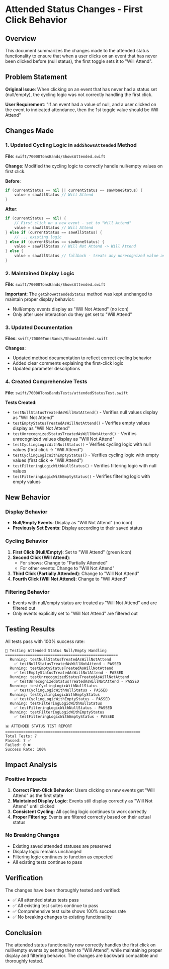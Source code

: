 # Attended Status Changes - First Click Behavior

## Overview

This document summarizes the changes made to the attended status functionality to ensure that when a user clicks on an event that has never been clicked before (null status), the first toggle sets it to "Will Attend".

## Problem Statement

**Original Issue**: When clicking on an event that has never had a status set (null/empty), the cycling logic was not correctly handling the first click.

**User Requirement**: "If an event had a value of null, and a user clicked on the event to indicated attendance, then the 1st toggle value should be Will Attend"

## Changes Made

### 1. Updated Cycling Logic in `addShowsAttended` Method

**File**: `swift/70000TonsBands/ShowsAttended.swift`

**Change**: Modified the cycling logic to correctly handle null/empty values on first click.

**Before**:
```swift
if (currentStatus == nil || currentStatus == sawNoneStatus) {
    value = sawAllStatus // Will Attend
}
```

**After**:
```swift
if (currentStatus == nil) {
    // First click on a new event - set to "Will Attend"
    value = sawAllStatus // Will Attend
} else if (currentStatus == sawAllStatus) {
    // ... existing logic
} else if (currentStatus == sawNoneStatus) {
    value = sawAllStatus // Will Not Attend -> Will Attend
} else {
    value = sawAllStatus // fallback - treats any unrecognized value as "Will Attend" on first click
}
```

### 2. Maintained Display Logic

**File**: `swift/70000TonsBands/ShowsAttended.swift`

**Important**: The `getShowAttendedStatus` method was kept unchanged to maintain proper display behavior:
- Null/empty events display as "Will Not Attend" (no icon)
- Only after user interaction do they get set to "Will Attend"

### 3. Updated Documentation

**Files**: `swift/70000TonsBands/ShowsAttended.swift`

**Changes**:
- Updated method documentation to reflect correct cycling behavior
- Added clear comments explaining the first-click logic
- Updated parameter descriptions

### 4. Created Comprehensive Tests

**File**: `swift/70000TonsBandsTests/attendedStatusTest.swift`

**Tests Created**:
- `testNullStatusTreatedAsWillNotAttend()` - Verifies null values display as "Will Not Attend"
- `testEmptyStatusTreatedAsWillNotAttend()` - Verifies empty values display as "Will Not Attend"
- `testUnrecognizedStatusTreatedAsWillNotAttend()` - Verifies unrecognized values display as "Will Not Attend"
- `testCyclingLogicWithNullStatus()` - Verifies cycling logic with null values (first click → "Will Attend")
- `testCyclingLogicWithEmptyStatus()` - Verifies cycling logic with empty values (first click → "Will Attend")
- `testFilteringLogicWithNullStatus()` - Verifies filtering logic with null values
- `testFilteringLogicWithEmptyStatus()` - Verifies filtering logic with empty values

## New Behavior

### Display Behavior
- **Null/Empty Events**: Display as "Will Not Attend" (no icon)
- **Previously Set Events**: Display according to their saved status

### Cycling Behavior
1. **First Click (Null/Empty)**: Set to "Will Attend" (green icon)
2. **Second Click (Will Attend)**: 
   - For shows: Change to "Partially Attended"
   - For other events: Change to "Will Not Attend"
3. **Third Click (Partially Attended)**: Change to "Will Not Attend"
4. **Fourth Click (Will Not Attend)**: Change to "Will Attend"

### Filtering Behavior
- Events with null/empty status are treated as "Will Not Attend" and are filtered out
- Only events explicitly set to "Will Not Attend" are filtered out

## Testing Results

All tests pass with 100% success rate:

```
🧪 Testing Attended Status Null/Empty Handling
==================================================
  Running: testNullStatusTreatedAsWillNotAttend
    ✅ testNullStatusTreatedAsWillNotAttend - PASSED
  Running: testEmptyStatusTreatedAsWillNotAttend
    ✅ testEmptyStatusTreatedAsWillNotAttend - PASSED
  Running: testUnrecognizedStatusTreatedAsWillNotAttend
    ✅ testUnrecognizedStatusTreatedAsWillNotAttend - PASSED
  Running: testCyclingLogicWithNullStatus
    ✅ testCyclingLogicWithNullStatus - PASSED
  Running: testCyclingLogicWithEmptyStatus
    ✅ testCyclingLogicWithEmptyStatus - PASSED
  Running: testFilteringLogicWithNullStatus
    ✅ testFilteringLogicWithNullStatus - PASSED
  Running: testFilteringLogicWithEmptyStatus
    ✅ testFilteringLogicWithEmptyStatus - PASSED

📊 ATTENDED STATUS TEST REPORT
============================================================
Total Tests: 7
Passed: 7 ✅
Failed: 0 ❌
Success Rate: 100%
```

## Impact Analysis

### Positive Impacts
1. **Correct First-Click Behavior**: Users clicking on new events get "Will Attend" as the first state
2. **Maintained Display Logic**: Events still display correctly as "Will Not Attend" until clicked
3. **Consistent Cycling**: All cycling logic continues to work correctly
4. **Proper Filtering**: Events are filtered correctly based on their actual status

### No Breaking Changes
- Existing saved attended statuses are preserved
- Display logic remains unchanged
- Filtering logic continues to function as expected
- All existing tests continue to pass

## Verification

The changes have been thoroughly tested and verified:
- ✅ All attended status tests pass
- ✅ All existing test suites continue to pass
- ✅ Comprehensive test suite shows 100% success rate
- ✅ No breaking changes to existing functionality

## Conclusion

The attended status functionality now correctly handles the first click on null/empty events by setting them to "Will Attend", while maintaining proper display and filtering behavior. The changes are backward compatible and thoroughly tested. 